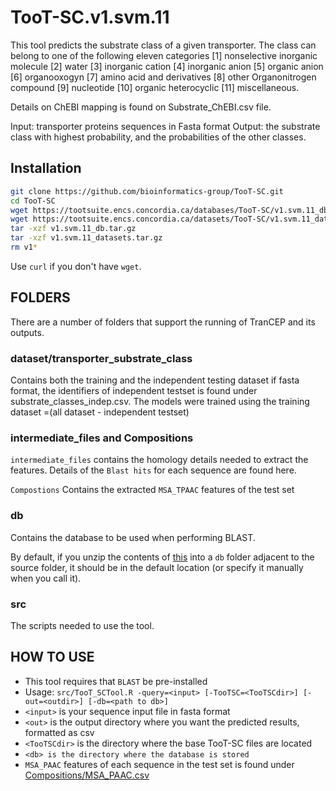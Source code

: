 # TooT-SC.v1.svm.11

This tool predicts the substrate class of a given transporter. The class can belong to one of the following eleven categories 
[1] nonselective inorganic molecule
[2] water
[3] inorganic cation
[4] inorganic anion
[5] organic anion
[6] organooxogyn
[7] amino acid and derivatives
[8] other Organonitrogen compound
[9] nucleotide
[10] organic heterocyclic
[11] miscellaneous.


Details on ChEBI mapping is found on Substrate_ChEBI.csv file.
 
Input: transporter proteins sequences in Fasta format
Output: the substrate class with highest probability, and the probabilities of the other classes.

## Installation

```bash
git clone https://github.com/bioinformatics-group/TooT-SC.git
cd TooT-SC
wget https://tootsuite.encs.concordia.ca/databases/TooT-SC/v1.svm.11_db.tar.gz
wget https://tootsuite.encs.concordia.ca/datasets/TooT-SC/v1.svm.11_datasets.tar.gz
tar -xzf v1.svm.11_db.tar.gz
tar -xzf v1.svm.11_datasets.tar.gz
rm v1*
```
Use `curl` if you don't have `wget`.

## FOLDERS
There are a number of folders that support the running of TranCEP and its outputs.

### dataset/transporter_substrate_class
Contains both the training and the independent testing dataset if fasta format, the identifiers of independent testset is found under substrate_classes_indep.csv.
The models were trained using the training dataset =(all dataset - independent testset)


### intermediate_files and Compositions
`intermediate_files` contains the homology details needed to extract the features. Details of the `Blast hits` for each sequence are found here.

`Compostions` Contains the extracted `MSA_TPAAC` features of the test set

### db
Contains the database to be used when performing BLAST.

By default, if you unzip the contents of [this](https://tootsuite.encs.concordia.ca/databases/SwissOct18.tar.gz) into a `db` folder adjacent to the source folder, it should be in the default location (or specify it manually when you call it).

### src
The scripts needed to use the tool.

## HOW TO USE
 - This tool requires that `BLAST` be pre-installed
 - Usage: `src/TooT_SCTool.R -query=<input> [-TooTSC=<TooTSCdir>] [-out=<outdir>] [-db=<path to db>]`
  - `<input>` is your sequence input file in fasta format
  - `<out>` is the output directory where you want the predicted 	results, formatted as csv
  - `<TooTSCdir>` is the directory where the base TooT-SC files 	are located
  - `<db> is the directory where the database is stored`
 - `MSA_PAAC` features of each sequence in the test set is  found under [Compositions/MSA_PAAC.csv](Compositions/MSA_PAAC.csv)

